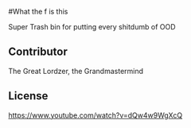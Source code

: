 #What the f is this

Super Trash bin for putting every shitdumb of OOD


## Contributor

The Great Lordzer, the Grandmastermind

## License

https://www.youtube.com/watch?v=dQw4w9WgXcQ
